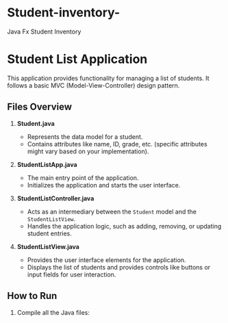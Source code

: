 # Student-inventory-
Java Fx Student Inventory 
# Student List Application

This application provides functionality for managing a list of students. It follows a basic MVC (Model-View-Controller) design pattern.

## Files Overview

1. **Student.java**
   - Represents the data model for a student.
   - Contains attributes like name, ID, grade, etc. (specific attributes might vary based on your implementation).

2. **StudentListApp.java**
   - The main entry point of the application.
   - Initializes the application and starts the user interface.

3. **StudentListController.java**
   - Acts as an intermediary between the `Student` model and the `StudentListView`.
   - Handles the application logic, such as adding, removing, or updating student entries.

4. **StudentListView.java**
   - Provides the user interface elements for the application.
   - Displays the list of students and provides controls like buttons or input fields for user interaction.

## How to Run

1. Compile all the Java files:
